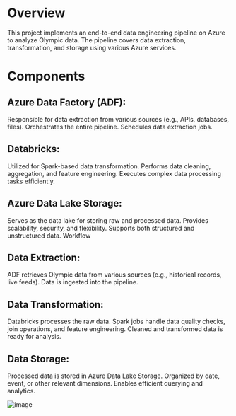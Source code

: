 # Overview
This project implements an end-to-end data engineering pipeline on Azure to analyze Olympic data. The pipeline covers data extraction, transformation, and storage using various Azure services.


# Components
## Azure Data Factory (ADF):
Responsible for data extraction from various sources (e.g., APIs, databases, files).
Orchestrates the entire pipeline.
Schedules data extraction jobs.

## Databricks:
Utilized for Spark-based data transformation.
Performs data cleaning, aggregation, and feature engineering.
Executes complex data processing tasks efficiently.

## Azure Data Lake Storage:
Serves as the data lake for storing raw and processed data.
Provides scalability, security, and flexibility.
Supports both structured and unstructured data.
Workflow

## Data Extraction:
ADF retrieves Olympic data from various sources (e.g., historical records, live feeds).
Data is ingested into the pipeline.

## Data Transformation:
Databricks processes the raw data.
Spark jobs handle data quality checks, join operations, and feature engineering.
Cleaned and transformed data is ready for analysis.

## Data Storage:
Processed data is stored in Azure Data Lake Storage.
Organized by date, event, or other relevant dimensions.
Enables efficient querying and analytics.

![image](https://github.com/HT-2/Azure-DE-Project/assets/66489530/a4ba3dfc-a99b-4b0f-8a5e-6dc8aee37bde)

